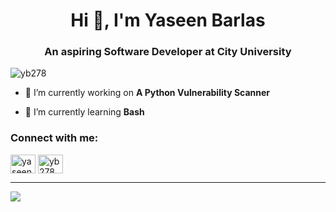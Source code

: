 <h1 align="center">Hi 👋, I'm Yaseen Barlas</h1>
<h3 align="center">An aspiring Software Developer at City University</h3>

<p align="left"> <img src="https://komarev.com/ghpvc/?username=yb278&label=Profile%20views&color=0e75b6&style=flat" alt="yb278" /> </p>

- 🔭 I’m currently working on **A Python Vulnerability Scanner**

- 🌱 I’m currently learning **Bash**

<h3 align="left">Connect with me:</h3>
<p align="left">
<a href="https://linkedin.com/in/yaseen-b-419942246" target="blank"><img align="center" src="https://raw.githubusercontent.com/rahuldkjain/github-profile-readme-generator/master/src/images/icons/Social/linked-in-alt.svg" alt="yaseen barlas" height="30" width="40" /></a>
<a href="https://www.leetcode.com/yb278" target="blank"><img align="center" src="https://raw.githubusercontent.com/rahuldkjain/github-profile-readme-generator/master/src/images/icons/Social/leet-code.svg" alt="yb278" height="30" width="40" /></a>
</p>

---
 ![](http://github-profile-summary-cards.vercel.app/api/cards/profile-details?username=yb278&theme=nord_dark) 
